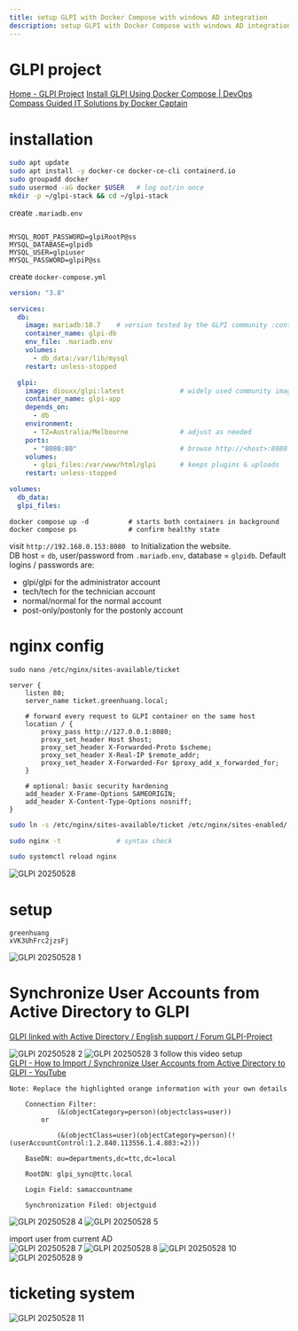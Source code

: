 ```yaml
---
title: setup GLPI with Docker Compose with windows AD integration
description: setup GLPI with Docker Compose with windows AD integration
---
```


# GLPI project
[Home - GLPI Project](https://glpi-project.org/) 
[Install GLPI Using Docker Compose | DevOps Compass Guided IT Solutions by Docker Captain](https://www.heyvaldemar.com/install-glpi-using-docker-compose/) 
# installation

```bash
sudo apt update
sudo apt install -y docker-ce docker-ce-cli containerd.io
sudo groupadd docker
sudo usermod -aG docker $USER   # log out/in once
mkdir -p ~/glpi-stack && cd ~/glpi-stack
```

create `.mariadb.env`

```

MYSQL_ROOT_PASSWORD=glpiRootP@ss
MYSQL_DATABASE=glpidb
MYSQL_USER=glpiuser
MYSQL_PASSWORD=glpiP@ss
```

create `docker-compose.yml`  

```yaml
version: "3.8"

services:
  db:
    image: mariadb:10.7    # version tested by the GLPI community :contentReference[oaicite:4]{index=4}
    container_name: glpi-db
    env_file: .mariadb.env
    volumes:
      - db_data:/var/lib/mysql
    restart: unless-stopped

  glpi:
    image: diouxx/glpi:latest              # widely used community image :contentReference[oaicite:5]{index=5}
    container_name: glpi-app
    depends_on:
      - db
    environment:
      - TZ=Australia/Melbourne             # adjust as needed
    ports:
      - "8080:80"                          # browse http://<host>:8080
    volumes:
      - glpi_files:/var/www/html/glpi      # keeps plugins & uploads
    restart: unless-stopped

volumes:
  db_data:
  glpi_files:

```

```shell
docker compose up -d          # starts both containers in background
docker compose ps             # confirm healthy state

```

visit `http://192.168.0.153:8080 ` to Initialization the website.  
DB host = `db`, user/password from `.mariadb.env`, database = `glpidb`. 
Default logins / passwords are:

- glpi/glpi for the administrator account
- tech/tech for the technician account
- normal/normal for the normal account
- post-only/postonly for the postonly account


# nginx config

`sudo nano /etc/nginx/sites-available/ticket` 

```
server {
    listen 80;
    server_name ticket.greenhuang.local;

    # forward every request to GLPI container on the same host
    location / {
        proxy_pass http://127.0.0.1:8080;
        proxy_set_header Host $host;
        proxy_set_header X-Forwarded-Proto $scheme;
        proxy_set_header X-Real-IP $remote_addr;
        proxy_set_header X-Forwarded-For $proxy_add_x_forwarded_for;
    }

    # optional: basic security hardening
    add_header X-Frame-Options SAMEORIGIN;
    add_header X-Content-Type-Options nosniff;
}

```

```bash
sudo ln -s /etc/nginx/sites-available/ticket /etc/nginx/sites-enabled/

sudo nginx -t              # syntax check

sudo systemctl reload nginx
```

![GLPI 20250528](https://s3.greenhuang.com/docs/GLPI-20250528.png)

# setup
```
greenhuang
xVK3UhFrc2jzsFj
```
![GLPI 20250528 1](https://s3.greenhuang.com/docs/GLPI-20250528-1.png)

#  Synchronize User Accounts from Active Directory to GLPI

[GLPI linked with Active Directory / English support / Forum GLPI-Project](https://forum.glpi-project.org/viewtopic.php?id=172754)

![GLPI 20250528 2](https://s3.greenhuang.com/docs/GLPI-20250528-2.png)
![GLPI 20250528 3](https://s3.greenhuang.com/docs/GLPI-20250528-3.png)
follow this video setup  
[GLPI - How to Import / Synchronize User Accounts from Active Directory to GLPI - YouTube](https://www.youtube.com/watch?v=iYvkrIeJ-z0)   
```
Note: Replace the highlighted orange information with your own details

	Connection Filter: 
			(&(objectCategory=person)(objectclass=user))
		or

			(&(objectClass=user)(objectCategory=person)(!(userAccountControl:1.2.840.113556.1.4.803:=2)))

	BaseDN: ou=departments,dc=ttc,dc=local

	RootDN: glpi_sync@ttc.local

	Login Field: samaccountname

	Synchronization Filed: objectguid
```

![GLPI 20250528 4](https://s3.greenhuang.com/docs/GLPI-20250528-4.png)
![GLPI 20250528 5](https://s3.greenhuang.com/docs/GLPI-20250528-5.png)

import user from current AD  
![GLPI 20250528 7](https://s3.greenhuang.com/docs/GLPI-20250528-7.png)
![GLPI 20250528 8](https://s3.greenhuang.com/docs/GLPI-20250528-8.png)
![GLPI 20250528 10](https://s3.greenhuang.com/docs/GLPI-20250528-10.png)
![GLPI 20250528 9](https://s3.greenhuang.com/docs/GLPI-20250528-9.png)
# ticketing system 
![GLPI 20250528 11](https://s3.greenhuang.com/docs/GLPI-20250528-11.png)
